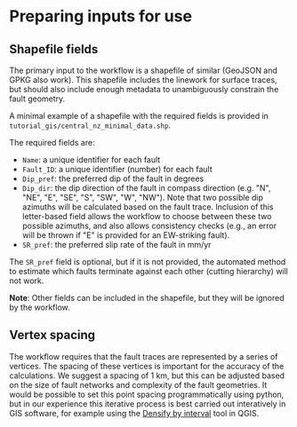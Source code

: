 # Preparing inputs for use

## Shapefile fields
The primary input to the workflow is a shapefile of similar (GeoJSON and GPKG also work).
This shapefile includes the linework for surface traces, but should also include enough metadata to unambiguously constrain the fault geometry.

A minimal example of a shapefile with the required fields is provided in `tutorial_gis/central_nz_minimal_data.shp`.

The required fields are:
- `Name`: a unique identifier for each fault
- `Fault_ID`: a unique identifier (number) for each fault
- `Dip_pref`: the preferred dip of the fault in degrees
- `Dip_dir`: the dip direction of the fault in compass direction (e.g. "N", "NE", "E", "SE", "S", "SW", "W", "NW"). Note that two possible dip azimuths will be calculated based on the fault trace. Inclusion of this letter-based field allows the workflow to choose between these two possible azimuths, and also allows consistency checks (e.g., an error will be thrown if "E" is provided for an EW-striking fault).
- `SR_pref`: the preferred slip rate of the fault in mm/yr

The `SR_pref` field is optional, but if it is not provided, the automated method to estimate which faults terminate against each other (cutting hierarchy) will not work.

**Note**: Other fields can be included in the shapefile, but they will be ignored by the workflow.

## Vertex spacing

The workflow requires that the fault traces are represented by a series of vertices. The spacing of these vertices is important for the accuracy of the calculations. We suggest a spacing of 1 km, but this can be adjusted based on the size of fault networks and complexity of the fault geometries. It would be possible to set this point spacing programmatically using python, but in our experience this iterative process is best carried out interatively in GIS software, for example using the [Densify by interval](https://docs.qgis.org/3.34/en/docs/user_manual/processing_algs/qgis/vectorgeometry.html#densify-by-interval) tool in QGIS.  

